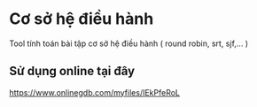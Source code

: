 # Cơ sở hệ điều hành
Tool tính toán bài tập cơ sở hệ điều hành ( round robin, srt, sjf,... )
## Sử dụng online tại đây
https://www.onlinegdb.com/myfiles/IEkPfeRoL
